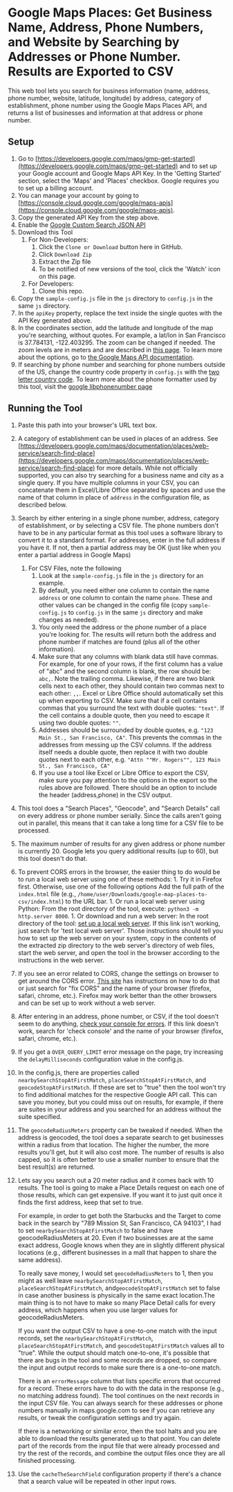 # Google Maps Places: Get Business Name, Address, Phone Numbers, and Website by Searching by Addresses or Phone Number.  Results are Exported to CSV

This web tool lets you search for business information (name, address, phone number, website, latitude, longitude) by address, category of establishment,  phone number using the Google Maps Places API, and returns a list of businesses and information at that address or phone number.

## Setup

1.  Go to [https://developers.google.com/maps/gmp-get-started](https://developers.google.com/maps/gmp-get-started) and to set up your Google account and Google Maps API Key.  In the 'Getting Started' section, select the 'Maps' and 'Places' checkbox.  Google requires you to set up a billing account.
1. You can manage your account by going to [https://console.cloud.google.com/google/maps-apis](https://console.cloud.google.com/google/maps-apis).
1. Copy the generated API Key from the step above.
1. Enable the [Google Custom Search JSON API](https://developers.google.com/custom-search/v1/overview) 
1. Download this Tool
    1. For Non-Developers:
        1.  Click the `Clone or Download` button here in GitHub.
        1.  Click `Download Zip`
        1.  Extract the Zip file
        1.  To be notified of new versions of the tool, click the 'Watch' icon on this page.
    1. For Developers:
        1. Clone this repo.
 1. Copy the `sample-config.js` file in the `js` directory to `config.js` in the same `js` directory.
 1. In the `apiKey` property, replace the text inside the single quotes with the API Key generated above.
 1. In the coordinates section, add the latitude and longitude of the map you're searching, without quotes. For example, a lat/lon in San Francisco is 37.784131, -122.403295.
      The zoom can be changed if needed.  The zoom levels are in meters and are described in [this page](https://gis.stackexchange.com/questions/7430/what-ratio-scales-do-google-maps-zoom-levels-correspond-to).  To learn more about the options, go to [the Google Maps API documentation](https://developers.google.com/maps/documentation/). 
 1.  If searching by phone number and searching for phone numbers outside of the US, change the country code property in `config.js` with the [two letter country code](https://en.wikipedia.org/wiki/ISO_3166-1_alpha-2).  To learn  more about the phone formatter used by this tool, visit the [google libphonenumber page](https://github.com/google/libphonenumber)
 
 ## Running the Tool
1. Paste this path into your browser's URL text box.
1. A category of establishment can be used in places of an address. See [https://developers.google.com/maps/documentation/places/web-service/search-find-place](https://developers.google.com/maps/documentation/places/web-service/search-find-place) for more details. While not officially supported, you can also try searching for a business name and city as a single query. If you have multiple columns in your CSV, you can concatenate them in Excel/Libre Office separated by spaces and use the name of that column in place of `address` in the configuration file, as described below.
 1.  Search by either entering in a single phone number, address, category of establishment, or by selecting a CSV file.  The phone numbers don't have to be in any particular format as this tool uses a software library to convert it to a standard format. For addresses, enter in the full address if you have it.  If not, then a partial address may be OK (just like when you enter a partial address in Google Maps)
     1.  For CSV Files, note the following
         1.  Look at the `sample-config.js` file in the `js` directory for an example.
         1.  By default, you need either one column to contain the name `address` or one column to contain the name `phone`.  These and other values can be changed in the config file (copy `sample-config.js` to `config.js` in the same `js` directory and make changes as needed).
         1.  You only need the address or the phone number of a place you're looking for.  The results will return both the address and phone number if matches are found (plus all of the other information).
         1.  Make sure that any columns with blank data still have commas. For example, for one of your rows, if the first column has a value of "abc" and the second column is blank, the row should be: `abc,`.  Note the trailing comma.  Likewise, if there are two blank cells next to each other, they should contain two commas next to each other: `,,`.  Excel or Libre Office should automatically set this up when exporting to CSV.  Make sure that if a cell contains commas that you surround the text with double quotes: `"text"`.  If the cell contains a double quote, then you need to escape it using two double quotes: `""`.
         1.  Addresses should be surrounded by double quotes, e.g. `"123 Main St., San Francisco, CA"`.  This prevents the commas in the addresses from messing up the CSV columns.  If the address itself needs a double quote, then replace it with two double quotes next to each other, e.g. `"Attn ""Mr. Rogers"", 123 Main St., San Francisco, CA"`
         1.  If you use a tool like Excel or Libre Office to export the CSV, make sure you pay attention to the options in the export so the rules above are followed. There should be an option to include the header (address,phone) in the CSV output.
 1.  This tool does a "Search Places", "Geocode", and "Search Details" call on every address or phone number serially. Since the calls aren't going out in parallel, this means that it can take a long time for a CSV file to be processed.
 1.  The maximum number of results for any given address or phone number is currently 20.  Google lets you query additional results (up to 60), but this tool doesn't do that.
 1.  To prevent CORS errors in the browser, the easier thing to do would be to run a local web server using one of these methods:
    1. Try it in Firefox first. Otherwise, use one of the following options
        Add the full path of the  `index.html` file (e.g., `/home/user/Downloads/google-map-places-to-csv/index.html`) to the URL bar. 
    1. Or run a local web server using Python:
        From the root directory of the tool, execute: `python3 -m http.server 8000`.
    1. Or download and run a web server:
        In the root directory of the tool:
        [set up a local web server](https://gist.github.com/jgravois/5e73b56fa7756fd00b89).  If this link isn't working, just search for 'test local web server'.  Those instructions should tell you how to set up the web server on your system, copy in the contents of the extracted zip directory to the web server's directory of web files, start the web server, and open the tool in the browser according to the instructions in the web server.
 1.  If you see an error related to CORS, change the settings on browser to get around the CORS error.  [This site](http://testingfreak.com/how-to-fix-cross-origin-request-security-cors-error-in-firefox-chrome-and-ie/) has instructions on how to do that or just search for "fix CORS" and the name of your browser (firefox, safari, chrome, etc.).    Firefox may work better than the other browsers and can be set up to work without a web server.
 1.  After entering in an address, phone number, or CSV, if the tool doesn't seem to do anything, [check your console for errors](https://zapier.com/help/troubleshoot/behavior/view-and-save-your-browser-console-logs). If this link doesn't work, search for 'check console' and the name of your browser (firefox, safari, chrome, etc.).
 1.  If you get a `OVER_QUERY_LIMIT` error message on the page, try increasing the `delayMilliseconds` configuration value in the config.js.
 1.  In the config.js, there are properties called `nearbySearchStopAtFirstMatch`, `placeSearchStopAtFirstMatch`, and `geocodeStopAtFirstMatch`.   If these are set to "true" then the tool won't try to find additional matches for the respective Google API call.  This can save you money, but you could miss out on results, for example, if there are suites in your address and you searched for an address without the suite specified.
 1.  The `geocodeRadiusMeters` property can be tweaked if needed.  When the address is geocoded, the tool does a separate search to get businesses within a radius from that location.  The higher the number, the more results you'll get, but it will also cost more.  The number of results is also capped, so it is often better to use a smaller number to ensure that the best result(s) are returned.
 1. Lets say you search out a 20 meter radius and it comes back with 10 results.  The tool is going to make a Place Details request on each one of those results, which can get expensive.  If you want it to just quit once it finds the first address, keep that set to true. 
    
    For example, in order to get both the Starbucks and the Target to come back in the search by "789 Mission St, San Francisco, CA 94103", I had to set `nearbySearchStopAtFirstMatch` to false and have geocodeRadiusMeters at 20.  Even if two businesses are at the same exact address,  Google knows when they are in slightly different physical locations (e.g., different businesses in a mall that happen to share the same address).
    
    To really save money, I would set `geocodeRadiusMeters` to 1, then you might as well leave `nearbySearchStopAtFirstMatch`, `placeSearchStopAtFirstMatch`, and`geocodeStopAtFirstMatch` set to false in case another business is physically in the same exact location.The main thing is to not have to make so many Place Detail calls for every address, which happens when you use larger values for geocodeRadiusMeters.
    
     If you want the output CSV to have a one-to-one match with the input records, set the `nearbySearchStopAtFirstMatch`, `placeSearchStopAtFirstMatch`, and `geocodeStopAtFirstMatch` values all to "true".  While the output should match one-to-one, it's possible that there are bugs in the tool and some records are dropped, so compare the input and output records to make sure there is a one-to-one match.
     
     There is an `errorMessage` column that lists specific errors that occurred for a record.  These errors have to do with the data in the response (e.g., no matching address found).  The tool continues on the next records in the input CSV file.  You can always search for these addresses or phone numbers manually in maps.google.com to see if you can retrieve any results, or tweak the configuration settings and try again.
     
     If there is a networking or similar error, then the tool halts and you are able to download the results generated up to that point.  You can delete part of the records from the input file that were already processed and try the rest of the records, and combine the output files once they are all finished processing.
1. Use the `cacheTheSearchField` configuration property if there's a chance that a search value will be repeated in other input rows.